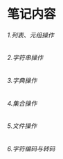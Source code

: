 <h1>笔记内容</h1> 
<h6>1.列表、元组操作</h6>
<h6>2.字符串操作</h6>
<h6>3.字典操作</h6>
<h6>4.集合操作</h6>
<h6>5.文件操作</h6>
<h6>6.字符编码与转码</h6>
